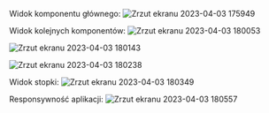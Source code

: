 Widok komponentu głównego:
![Zrzut ekranu 2023-04-03 175949](https://user-images.githubusercontent.com/58340006/229568643-69d09be9-ef86-4a0c-ae98-5af7f4f98b60.png)


Widok kolejnych komponentów:
![Zrzut ekranu 2023-04-03 180053](https://user-images.githubusercontent.com/58340006/229568652-e96bf282-e21a-420a-a761-30951c651486.png)


![Zrzut ekranu 2023-04-03 180143](https://user-images.githubusercontent.com/58340006/229568664-4b959896-7e65-4172-b60a-77e294f7aa98.png)


![Zrzut ekranu 2023-04-03 180238](https://user-images.githubusercontent.com/58340006/229568989-e89b7975-2499-4a2b-b0eb-6c4efc75f186.png)


Widok stopki:
![Zrzut ekranu 2023-04-03 180349](https://user-images.githubusercontent.com/58340006/229569035-f775862d-c928-4d71-a4df-3ea6c9cb251c.png)


Responsywność aplikacji:
![Zrzut ekranu 2023-04-03 180557](https://user-images.githubusercontent.com/58340006/229569098-0a3a6e20-5dd8-49b5-8a09-3b50278a9887.png)
